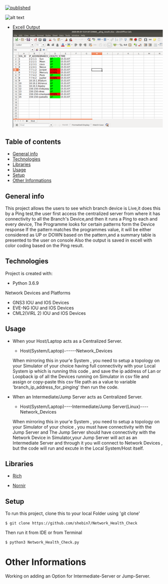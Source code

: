 [![published](https://static.production.devnetcloud.com/codeexchange/assets/images/devnet-published.svg)](https://developer.cisco.com/codeexchange/github/repo/shebin7/Network_Health_Check)


![alt text](https://github.com/shebin7/Network_Health_Check/blob/master/Advance_Ping_Dev.gif)

* Excell Output
![alt text](https://github.com/shebin7/Network_Health_Check/blob/master/Snapshots/Excell_Status.png)

## Table of contents
* [General info](#general-info)
* [Technologies](#technologies)
* [Libraries](#libraries)
* [Usage](#usage)
* [Setup](#setup)
* [Other Informations](#other-informations)


## General info
This project allows the users to see which branch device is Live,it does this by a Ping test,the user first access the centralized server from where it has 
connectivity to all the Branch's Device,and then it runs a Ping to each and every device, The Programme looks for certain patterns form the Device response 
If the pattern matches the programmes value, it will be either considered as UP or DOWN based on the pattern,and a summary table is presented to the user on console Also the output is saved in excell with color coding based on the Ping result.

## Technologies
Project is created with:
* Python 3.6.9

Network Devices and Platforms
* GNS3 IOU and IOS Devices
* EVE-NG IOU and IOS Devices
* CML2(VIRL 2) IOU and IOS Devices

## Usage

* When your Host/Laptop acts as a Centralized Server.

  * Host(System/Laptop)------Network_Devices

  When mirroring this in your'e System , you need to setup a topology on your Simulator of your choice having full connectivity with your Local System ip which is running this code , and save the ip address of Lan or Loopback ip of all the Devices running on Simulator in csv file and assign or copy-paste this csv file path as a value to variable 'branch_ip_address_for_pinging' then run the code.

* When an Intermediate/Jump Server acts as Centralized Server.

  * Host(System/Laptop)----Intermediate/Jump Server(Linux)----Network_Devices  

  When mirroring this in your'e System , you need to setup a topology on your Simulator of your choice , you must have connectivity with the Jump Server and The Jump Server should have connectivity with the Network Device in Simulator,your Jump Server will act as an Intermediate Server and through it you will connect to Network Devices , but the code will run and excute in the Local System/Host itself. 


  


## Libraries
 * [Rich](https://rich.readthedocs.io/en/latest/)

 * [Nornir](https://nornir.readthedocs.io/en/latest/)


	
## Setup
To run this project, clone this to your local Folder using 'git clone'

```
$ git clone https://github.com/shebin7/Network_Health_Check
```
Then run it from IDE or from Terminal 
```
$ python3 Network_Health_Check.py
```

# Other Informations
Working on adding an Option for Intermediate-Server or Jump-Server.

